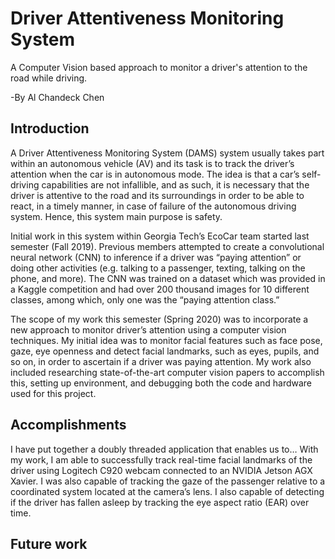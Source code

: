 # Driver Attentiveness Monitoring System
A Computer Vision based approach to monitor a driver's attention to the road while driving.

-By Al Chandeck Chen

## Introduction
  A Driver Attentiveness Monitoring System (DAMS) system usually takes part within an autonomous vehicle (AV) and its task is to track the driver’s attention when the car is in autonomous mode. The idea is that a car’s self-driving capabilities are not infallible, and as such, it is necessary that the driver is attentive to the road and its surroundings in order to be able to react, in a timely manner, in case of failure of the autonomous driving system. Hence, this system main purpose is safety.
  
  Initial work in this system within Georgia Tech’s EcoCar team started last semester (Fall 2019). Previous members attempted to create a convolutional neural network (CNN) to inference if a driver was “paying attention” or doing other activities (e.g. talking to a passenger, texting, talking on the phone, and more). The CNN was trained on a dataset which was provided in a Kaggle competition and had over 200 thousand images for 10 different classes, among which, only one was the “paying attention class.”

  The scope of my work this semester (Spring 2020) was to incorporate a new approach to monitor driver’s attention using a computer vision techniques. My initial idea was to monitor facial features such as face pose, gaze, eye openness and detect facial landmarks, such as eyes, pupils, and so on, in order to ascertain if a driver was paying attention. My work also included researching state-of-the-art computer vision papers to accomplish this, setting up environment, and debugging both the code and hardware used for this project.

## Accomplishments
I have put together a doubly threaded application that enables us to…
With my work, I am able to successfully track real-time facial landmarks of the driver using Logitech C920 webcam connected to an NVIDIA Jetson AGX Xavier. I was also capable of tracking the gaze of the passenger relative to a coordinated system located at the camera’s lens. I also capable of detecting if the driver has fallen asleep by tracking the eye aspect ratio (EAR) over time.

## Future work
